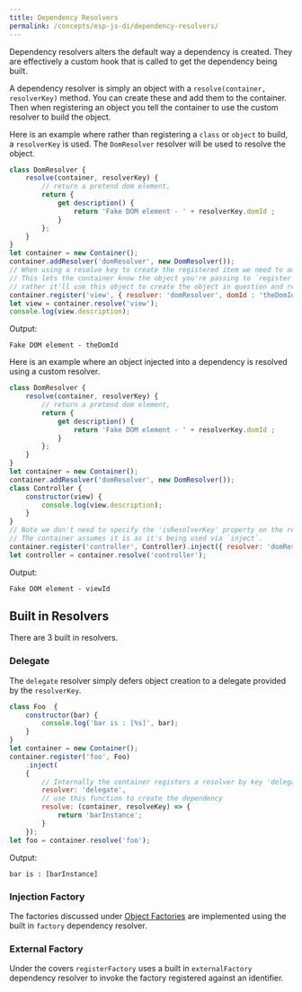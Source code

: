 ```yaml
---
title: Dependency Resolvers
permalink: /concepts/esp-js-di/dependency-resolvers/
---
```


Dependency resolvers alters the default way a dependency is created.
They are effectively a custom hook that is called to get the dependency being built. 

A dependency resolver is simply an object with a `resolve(container, resolverKey)` method.
You can create these and add them to the container.
Then when registering an object you tell the container to use the custom resolver to build the object.

Here is an example where rather than registering a `class` or `object` to build, a `resolverKey` is used.
The `DomResolver` resolver will be used to resolve the object.

```javascript
class DomResolver {
    resolve(container, resolverKey) {
        // return a pretend dom element,
        return {
            get description() {
                return 'Fake DOM element - ' + resolverKey.domId ;
            }
        };
    }
}
let container = new Container();
container.addResolver('domResolver', new DomResolver());
// When using a resolve key to create the registered item we need to add a 'isResolverKey' property. 
// This lets the container know the object you're passing to `register` isn't what should be returned when something calls resolve, 
// rather it'll use this object to create the object in question and return that to the caller. 
container.register('view', { resolver: 'domResolver', domId : 'theDomId', isResolverKey: true });
let view = container.resolve('view');
console.log(view.description);
```

Output:

```
Fake DOM element - theDomId
```

Here is an example where an object injected into a dependency is resolved using a custom resolver.

```javascript
class DomResolver {
    resolve(container, resolverKey) {
        // return a pretend dom element,
        return {
            get description() {
                return 'Fake DOM element - ' + resolverKey.domId ;
            }
        };
    }
}
let container = new Container();
container.addResolver('domResolver', new DomResolver());
class Controller {
    constructor(view) {
        console.log(view.description);
    }
}
// Note we don't need to specify the 'isResolverKey' property on the resolverKey.
// The container assumes it is as it's being used via `inject`.
container.register('controller', Controller).inject({ resolver: 'domResolver', domId : 'viewId' });
let controller = container.resolve('controller');
```

Output:

```
Fake DOM element - viewId
```

## Built in Resolvers
There are 3 built in resolvers.

### Delegate

The `delegate` resolver simply defers object creation to a delegate provided by the `resolverKey`.

```javascript
class Foo  {
    constructor(bar) {
        console.log('bar is : [%s]', bar);
    }
}
let container = new Container();
container.register('foo', Foo)
    .inject(
    {
        // Internally the container registers a resolver by key 'delegate'
        resolver: 'delegate',
        // use this function to create the dependency 
        resolve: (container, resolveKey) => {
            return 'barInstance';
        }
    });
let foo = container.resolve('foo');
```

Output:

```
bar is : [barInstance]
```

### Injection Factory

The factories discussed under [Object Factories](./05-object-factories.md) are implemented using the built in `factory` dependency resolver.

### External Factory

Under the covers `registerFactory` uses a built in `externalFactory` dependency resolver to invoke the factory registered against an identifier.